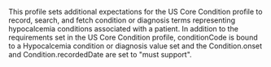 This profile sets additional expectations for the US Core Condition profile to record, search, and fetch condition or diagnosis terms representing hypocalcemia conditions associated with a patient. In addition to the requirements set in the US Core Condition profile, conditionCode is bound to a Hypocalcemia condition or diagnosis value set and the Condition.onset and Condition.recordedDate are set to "must support".